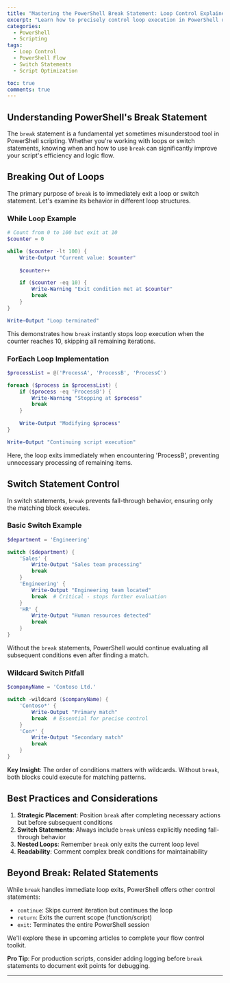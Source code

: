 ```yaml
---
title: "Mastering the PowerShell Break Statement: Loop Control Explained"  
excerpt: "Learn how to precisely control loop execution in PowerShell using the break statement - with practical examples for loops and switch statements."  
categories:  
  - PowerShell  
  - Scripting  
tags:  
  - Loop Control  
  - PowerShell Flow  
  - Switch Statements  
  - Script Optimization  

toc: true  
comments: true  
---  
```


## Understanding PowerShell's Break Statement  

The `break` statement is a fundamental yet sometimes misunderstood tool in PowerShell scripting. Whether you're working with loops or switch statements, knowing when and how to use `break` can significantly improve your script's efficiency and logic flow.  

## Breaking Out of Loops  

The primary purpose of `break` is to immediately exit a loop or switch statement. Let's examine its behavior in different loop structures.  

### While Loop Example  

```powershell  
# Count from 0 to 100 but exit at 10  
$counter = 0  

while ($counter -lt 100) {  
    Write-Output "Current value: $counter"  
    
    $counter++  

    if ($counter -eq 10) {  
        Write-Warning "Exit condition met at $counter"  
        break  
    }  
}  

Write-Output "Loop terminated"  
```  

This demonstrates how `break` instantly stops loop execution when the counter reaches 10, skipping all remaining iterations.  

### ForEach Loop Implementation  

```powershell  
$processList = @('ProcessA', 'ProcessB', 'ProcessC')  

foreach ($process in $processList) {  
    if ($process -eq 'ProcessB') {  
        Write-Warning "Stopping at $process"  
        break  
    }  
    
    Write-Output "Modifying $process"  
}  

Write-Output "Continuing script execution"  
```  

Here, the loop exits immediately when encountering 'ProcessB', preventing unnecessary processing of remaining items.  

## Switch Statement Control  

In switch statements, `break` prevents fall-through behavior, ensuring only the matching block executes.  

### Basic Switch Example  

```powershell  
$department = 'Engineering'  

switch ($department) {  
    'Sales' {  
        Write-Output "Sales team processing"  
        break  
    }  
    'Engineering' {  
        Write-Output "Engineering team located"  
        break  # Critical - stops further evaluation  
    }  
    'HR' {  
        Write-Output "Human resources detected"  
        break  
    }  
}  
```  

Without the `break` statements, PowerShell would continue evaluating all subsequent conditions even after finding a match.  

### Wildcard Switch Pitfall  

```powershell  
$companyName = 'Contoso Ltd.'  

switch -wildcard ($companyName) {  
    'Contoso*' {  
        Write-Output "Primary match"  
        break  # Essential for precise control  
    }  
    'Con*' {  
        Write-Output "Secondary match"  
        break  
    }  
}  
```  

**Key Insight**: The order of conditions matters with wildcards. Without `break`, both blocks could execute for matching patterns.  

## Best Practices and Considerations  

1. **Strategic Placement**: Position `break` after completing necessary actions but before subsequent conditions  
2. **Switch Statements**: Always include `break` unless explicitly needing fall-through behavior  
3. **Nested Loops**: Remember `break` only exits the current loop level  
4. **Readability**: Comment complex break conditions for maintainability  

## Beyond Break: Related Statements  

While `break` handles immediate loop exits, PowerShell offers other control statements:  
- `continue`: Skips current iteration but continues the loop  
- `return`: Exits the current scope (function/script)  
- `exit`: Terminates the entire PowerShell session  

We'll explore these in upcoming articles to complete your flow control toolkit.  

**Pro Tip**: For production scripts, consider adding logging before `break` statements to document exit points for debugging.  

---